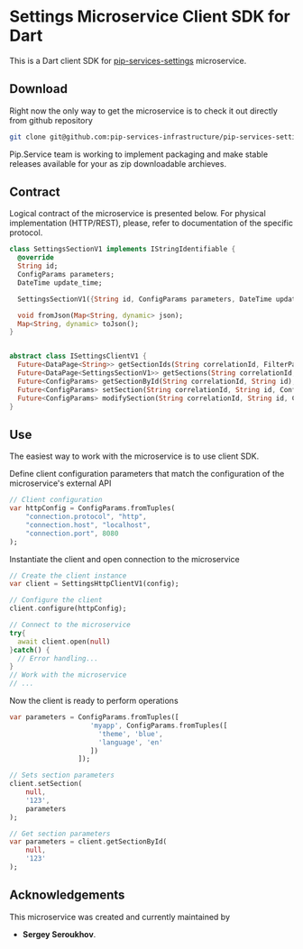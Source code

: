 # Settings Microservice Client SDK for Dart

This is a Dart client SDK for [pip-services-settings](https://github.com/pip-services-infrastructure/pip-services-settings-dart) microservice.

## Download

Right now the only way to get the microservice is to check it out directly from github repository
```bash
git clone git@github.com:pip-services-infrastructure/pip-services-settings-dart.git
```

Pip.Service team is working to implement packaging and make stable releases available for your 
as zip downloadable archieves.

## Contract

Logical contract of the microservice is presented below. For physical implementation (HTTP/REST),
please, refer to documentation of the specific protocol.

```dart
class SettingsSectionV1 implements IStringIdentifiable {
  @override
  String id;
  ConfigParams parameters;
  DateTime update_time;

  SettingsSectionV1({String id, ConfigParams parameters, DateTime update_time});

  void fromJson(Map<String, dynamic> json);
  Map<String, dynamic> toJson();
}


abstract class ISettingsClientV1 {
  Future<DataPage<String>> getSectionIds(String correlationId, FilterParams filter, PagingParams paging);
  Future<DataPage<SettingsSectionV1>> getSections(String correlationId, FilterParams filter, PagingParams paging);
  Future<ConfigParams> getSectionById(String correlationId, String id);
  Future<ConfigParams> setSection(String correlationId, String id, ConfigParams parameters);
  Future<ConfigParams> modifySection(String correlationId, String id, ConfigParams updateParams, ConfigParams incrementParams);
}
```

## Use

The easiest way to work with the microservice is to use client SDK. 

Define client configuration parameters that match the configuration of the microservice's external API
```dart
// Client configuration
var httpConfig = ConfigParams.fromTuples(
	"connection.protocol", "http",
	"connection.host", "localhost",
	"connection.port", 8080
);
```

Instantiate the client and open connection to the microservice
```dart
// Create the client instance
var client = SettingsHttpClientV1(config);

// Configure the client
client.configure(httpConfig);

// Connect to the microservice
try{
  await client.open(null)
}catch() {
  // Error handling...
}       
// Work with the microservice
// ...
```

Now the client is ready to perform operations
```dart
var parameters = ConfigParams.fromTuples([
                    'myapp', ConfigParams.fromTuples([
                      'theme', 'blue',
                      'language', 'en'
                    ])
                 ]);

// Sets section parameters
client.setSection(
    null,
    '123',
    parameters
);
```

```dart
// Get section parameters
var parameters = client.getSectionById(
    null,
    '123'
);
```    

## Acknowledgements

This microservice was created and currently maintained by
- **Sergey Seroukhov**.